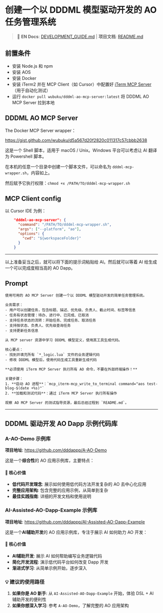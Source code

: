 # 创建一个以 DDDML 模型驱动开发的 AO 任务管理系统

> 📖 **EN Docs**: [DEVELOPMENT_GUIDE.md](DEVELOPMENT_GUIDE.md) | **项目文档**: [README.md](README.md)

## 前置条件

- 安装 Node.js 和 npm
- 安装 AOS
- 安装 Docker
- 安装 iTerm2 并在 MCP Client（如 Cursor）中配置好 [iTerm MCP Server](https://github.com/ferrislucas/iterm-mcp)（用于自动化测试）
- 运行 `docker pull wubuku/dddml-ao-mcp-server:latest` 将 DDDML AO MCP Server 拉到本地

## DDDML AO MCP Server

The Docker MCP Server wrapper：

https://gist.github.com/wubuku/d5a567d20f2820c011317c57cbbb2638

这是一个 Shell 脚本，适用于 macOS / Unix。Windows 平台可以考虑让 AI 翻译为 Powershell 脚本。

在本机的任意一个目录中创建一个脚本文件，可以命名为 `dddml-mcp-wrapper.sh`，内容如上。

然后赋予它执行权限：`chmod +x /PATH/TO/dddml-mcp-wrapper.sh`

## MCP Client config

以 Cursor IDE 为例：

```json
    "dddml-ao-mcp-server": {
      "command": "/PATH/TO/dddml-mcp-wrapper.sh",
      "args": ["--platform", "ao"],
      "options": {
        "cwd": "${workspaceFolder}"
      }
    }
```

---

以上准备妥当之后，就可以将下面的提示词粘贴给 AI。然后就可以等着 AI 给生成一个可以完成度相当高的 AO Dapp。

## Prompt

```
使用可用的 AO MCP Server 创建一个以 DDDML 模型驱动开发的简单任务管理系统。

业务需求：
- 用户可以创建任务，包含标题、描述、优先级、负责人、截止时间、标签等信息
- 任务有状态管理：待办、进行中、已完成、已取消
- 支持任务状态的流转：开始任务、完成任务、取消任务
- 支持按状态、负责人、优先级查询任务
- 支持更新任务信息

从 MCP server 资源中学习 DDDML 模型定义，使用其工具生成代码。

核心要点：
- 找到并填充所有 `*_logic.lua` 文件的业务逻辑代码
- 修改 DDDML 模型后，使用代码生成工具重新生成代码

**必须使用 iTerm MCP Server 执行所有 AO 命令，不要在外部终端操作！**

关键步骤：
1. **启动 AO 进程**：`mcp_iterm-mcp_write_to_terminal command="aos test-blog-$(date +%s)"`
2. **加载和测试代码**：通过 iTerm MCP Server 执行所有操作

观察 AO MCP Server 的测试指导资源，最后总结过程到 `README.md`。
```

---

## DDDML 驱动开发 AO Dapp 示例代码库

### A-AO-Demo 示例库

**项目地址**: https://github.com/dddappp/A-AO-Demo

这是一个**综合性**的 AO 应用示例库，主要特点：

#### 🎯 核心价值
- **低代码开发理念**: 展示如何使用低代码方法开发复杂的 AO 去中心化应用
- **完整应用架构**: 包含完整的应用示例，从简单到复杂
- **最佳实践指南**: 详细的开发文档和使用说明


### AI-Assisted-AO-Dapp-Example 示例库

**项目地址**: https://github.com/dddappp/AI-Assisted-AO-Dapp-Example

这是一个**AI辅助开发**的 AO 应用示例库，专注于展示 AI 如何助力 AO 开发：

#### 🎯 核心价值
- **AI辅助开发**: 展示 AI 如何帮助编写业务逻辑代码
- **简化开发流程**: 演示低代码平台如何改变 Dapp 开发
- **渐进式学习**: 从简单示例开始，逐步深入

### 💡 建议的使用路径

1. **如果你是 AO 新手**: 从 `AI-Assisted-AO-Dapp-Example` 开始，体验 DSL + AI 辅助开发的便利性
2. **如果你想深入学习**: 参考 `A-AO-Demo`，了解完整的 AO 应用架构
